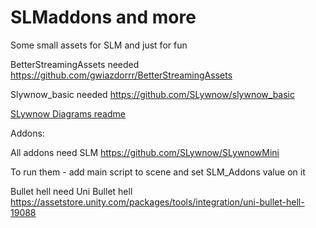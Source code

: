 # SLMaddons and more
Some small assets for SLM and just for fun

BetterStreamingAssets needed https://github.com/gwiazdorrr/BetterStreamingAssets

Slywnow_basic needed https://github.com/SLywnow/slywnow_basic

[SLywnow Diagrams readme](https://github.com/SLywnow/SLMaddons_and_more/blob/main/Assets/SLywnowAssets/SDiagrams/README.md)

Addons:

All addons need SLM https://github.com/SLywnow/SLywnowMini

To run them - add main script to scene and set SLM_Addons value on it

Bullet hell need Uni Bullet hell https://assetstore.unity.com/packages/tools/integration/uni-bullet-hell-19088

